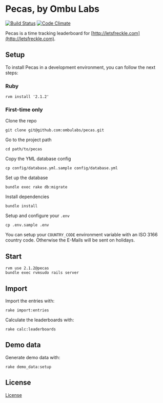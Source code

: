 Pecas, by Ombu Labs
========

[![Build Status](https://travis-ci.org/ombulabs/pecas.svg?branch=master)](https://travis-ci.org/ombulabs/pecas)
[![Code Climate](https://codeclimate.com/github/ombulabs/pecas/badges/gpa.svg)](https://codeclimate.com/github/ombulabs/pecas)

Pecas is a time tracking leaderboard for [http://letsfreckle.com](http://letsfreckle.com).

Setup
-----

To install Pecas in a development environment, you can follow the next steps:

### Ruby

    rvm install '2.1.2'

### First-time only

Clone the repo

    git clone git@github.com:ombulabs/pecas.git

Go to the project path

    cd path/to/pecas

Copy the YML database config

    cp config/database.yml.sample config/database.yml

Set up the database

    bundle exec rake db:migrate

Install dependencies

    bundle install

Setup and configure your `.env`

    cp .env.sample .env

You can setup your `COUNTRY_CODE` environment variable with an ISO 3166 country code.
Otherwise the E-Mails will be sent on holidays.

Start
-----

    rvm use 2.1.2@pecas
    bundle exec rvmsudo rails server

Import
------

Import the entries with:

    rake import:entries

Calculate the leaderboards with:

    rake calc:leaderboards

Demo data
---------

Generate demo data with:

    rake demo_data:setup

License
-----

[License]

  [license]: LICENSE

